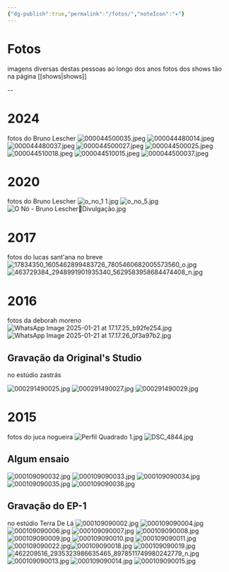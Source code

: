 ```yaml
---
{"dg-publish":true,"permalink":"/fotos/","noteIcon":"✦"}
---
```


# Fotos
imagens diversas destas pessoas ao longo dos anos
fotos dos shows tão na página [[shows\|shows]]

--
# 2024
fotos do Bruno Lescher
![000044500035.jpeg](/img/user/img/000044500035.jpeg)
![000044480014.jpeg](/img/user/img/000044480014.jpeg)
![000044480037.jpeg](/img/user/img/000044480037.jpeg)
![000044500027.jpeg](/img/user/img/000044500027.jpeg)
![000044500025.jpeg](/img/user/img/000044500025.jpeg)
![000044510018.jpeg](/img/user/img/000044510018.jpeg)
![000044510015.jpeg](/img/user/img/000044510015.jpeg)
![000044500037.jpeg](/img/user/img/000044500037.jpeg)
# 2020
fotos do Bruno Lescher
![o_no_1 1.jpg](/img/user/img/o_no_1%201.jpg)
![o_no_5.jpg](/img/user/img/o_no_5.jpg)
![O Nó - Bruno LescherDivulgação.jpg](/img/user/img/O%20N%C3%B3%20-%20Bruno%20Lescher%EF%80%A2Divulga%C3%A7%C3%A3o.jpg)
# 2017
fotos do lucas sant'ana no breve
![17834350_1605462899483726_7805460682005573560_o.jpg](/img/user/img/17834350_1605462899483726_7805460682005573560_o.jpg)
![463729384_2948991901935340_5629583958684474408_n.jpg](/img/user/img/463729384_2948991901935340_5629583958684474408_n.jpg)
# 2016
fotos da deborah moreno
![WhatsApp Image 2025-01-21 at 17.17.25_b92fe254.jpg](/img/user/img/WhatsApp%20Image%202025-01-21%20at%2017.17.25_b92fe254.jpg)![WhatsApp Image 2025-01-21 at 17.17.26_0f3a97b2.jpg](/img/user/img/WhatsApp%20Image%202025-01-21%20at%2017.17.26_0f3a97b2.jpg)
## Gravação da Original's Studio
no estúdio zastrás

![000291490025.jpg](/img/user/img/000291490025.jpg)
![000291490027.jpg](/img/user/img/000291490027.jpg)
![000291490029.jpg](/img/user/img/000291490029.jpg)


# 2015
fotos do juca nogueira
![Perfil Quadrado 1.jpg](/img/user/img/Perfil%20Quadrado%201.jpg)
![DSC_4844.jpg](/img/user/img/DSC_4844.jpg)

## Algum ensaio
![000109090032.jpg](/img/user/img/000109090032.jpg)
![000109090033.jpg](/img/user/img/000109090033.jpg)
![000109090034.jpg](/img/user/img/000109090034.jpg)
![000109090035.jpg](/img/user/img/000109090035.jpg)
![000109090036.jpg](/img/user/img/000109090036.jpg)
## Gravação do EP-1
no estúdio Terra De Lá
![000109090002.jpg](/img/user/img/000109090002.jpg)
![000109090004.jpg](/img/user/img/000109090004.jpg)
![000109090006.jpg](/img/user/img/000109090006.jpg)
![000109090007.jpg](/img/user/img/000109090007.jpg)
![000109090008.jpg](/img/user/img/000109090008.jpg)
![000109090009.jpg](/img/user/img/000109090009.jpg)
![000109090010.jpg](/img/user/img/000109090010.jpg)
![000109090011.jpg](/img/user/img/000109090011.jpg)![000109090022.jpg](/img/user/img/000109090022.jpg)![000109090018.jpg](/img/user/img/000109090018.jpg)
![000109090019.jpg](/img/user/img/000109090019.jpg)![462209516_2935323986635465_8978511749980242779_n.jpg](/img/user/img/462209516_2935323986635465_8978511749980242779_n.jpg)![000109090013.jpg](/img/user/img/000109090013.jpg)
![000109090014.jpg](/img/user/img/000109090014.jpg)
![000109090015.jpg](/img/user/img/000109090015.jpg)